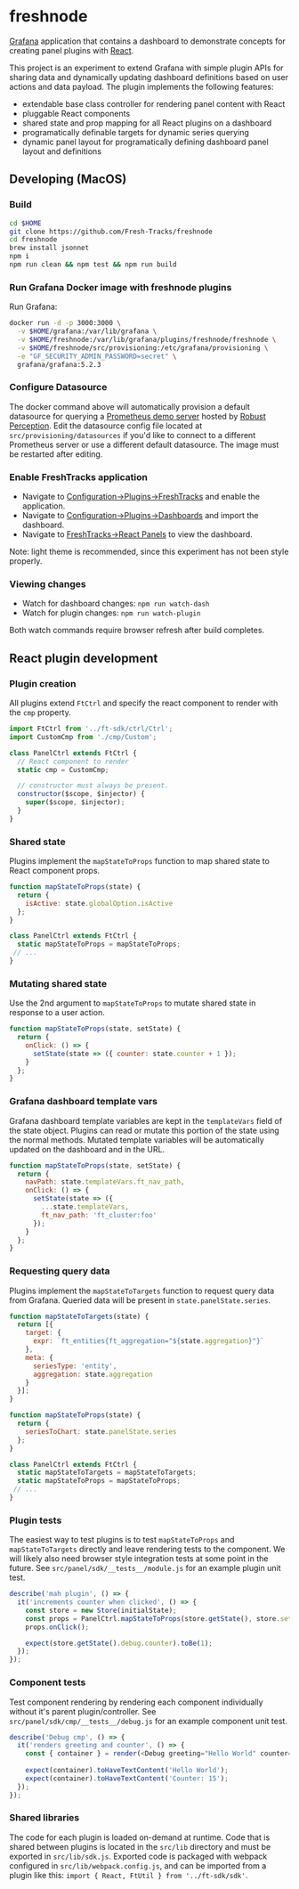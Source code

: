 # freshnode

[Grafana](https://grafana.com/) application that contains a dashboard to demonstrate concepts for creating panel plugins with [React](https://reactjs.org/).

This project is an experiment to extend Grafana with simple plugin APIs for sharing data and dynamically updating dashboard definitions based on user actions and data payload. The plugin implements the following features:  

* extendable base class controller for rendering panel content with React
* pluggable React components
* shared state and prop mapping for all React plugins on a dashboard
* programatically definable targets for dynamic series querying
* dynamic panel layout for programatically defining dashboard panel layout and definitions

## Developing (MacOS)

### Build

```bash
cd $HOME
git clone https://github.com/Fresh-Tracks/freshnode
cd freshnode
brew install jsonnet
npm i
npm run clean && npm test && npm run build
```

### Run Grafana Docker image with freshnode plugins

Run Grafana:

```bash
docker run -d -p 3000:3000 \
  -v $HOME/grafana:/var/lib/grafana \
  -v $HOME/freshnode:/var/lib/grafana/plugins/freshnode/freshnode \
  -v $HOME/freshnode/src/provisioning:/etc/grafana/provisioning \
  -e "GF_SECURITY_ADMIN_PASSWORD=secret" \
  grafana/grafana:5.2.3
```

### Configure Datasource

The docker command above will automatically provision a default datasource for querying a [Prometheus demo server](http://demo.robustperception.io:9090) hosted by [Robust Perception](https://www.robustperception.io).
Edit the datasource config file located at `src/provisioning/datasources` if you'd like to connect to a different Prometheus server
or use a different default datasource. The image must be restarted after editing.

### Enable FreshTracks application

* Navigate to [Configuration->Plugins->FreshTracks](http://localhost:3000/plugins/freshtracks-app/edit) and enable the application.
* Navigate to [Configuration->Plugins->Dashboards](http://localhost:3000/plugins/freshtracks-app/edit?tab=dashboards) and import the dashboard.
* Navigate to [FreshTracks->React Panels](http://localhost:3000/d/ft-app-node/react-panels) to view the dashboard.

Note: light theme is recommended, since this experiment has not been style properly.

### Viewing changes

* Watch for dashboard changes: `npm run watch-dash`
* Watch for plugin changes: `npm run watch-plugin`

Both watch commands require browser refresh after build completes.

## React plugin development

### Plugin creation

All plugins extend `FtCtrl` and specify the react component to render with the `cmp` property.

```javascript
import FtCtrl from '../ft-sdk/ctrl/Ctrl';
import CustomCmp from './cmp/Custom';

class PanelCtrl extends FtCtrl {
  // React component to render
  static cmp = CustomCmp;

  // constructor must always be present.
  constructor($scope, $injector) {
    super($scope, $injector);
  }
}
```

### Shared state

Plugins implement the `mapStateToProps` function to map shared state to React component props.

```javascript
function mapStateToProps(state) {
  return {
    isActive: state.globalOption.isActive
  };
}

class PanelCtrl extends FtCtrl {
  static mapStateToProps = mapStateToProps;
 // ...
}
```

### Mutating shared state

Use the 2nd argument to `mapStateToProps` to mutate shared state in response to a user action.

```javascript
function mapStateToProps(state, setState) {
  return {
    onClick: () => {
      setState(state => ({ counter: state.counter + 1 });
    }
  };
}
```

### Grafana dashboard template vars

Grafana dashboard template variables are kept in the `templateVars` field of the state object. Plugins can read or mutate this portion of the state using the normal methods. Mutated template variables will be automatically updated on the dashboard and in the URL.

```javascript
function mapStateToProps(state, setState) {
  return {
    navPath: state.templateVars.ft_nav_path,
    onClick: () => {
      setState(state => ({
        ...state.templateVars,
        ft_nav_path: 'ft_cluster:foo'
      });
    }
  };
}
```

### Requesting query data

Plugins implement the `mapStateToTargets` function to request query data from Grafana. Queried data will be present in `state.panelState.series`.

```javascript
function mapStateToTargets(state) {
  return [{
    target: {
      expr: `ft_entities{ft_aggregation="${state.aggregation}"}`
    },
    meta: {
      seriesType: 'entity',
      aggregation: state.aggregation
    }
  }];
}

function mapStateToProps(state) {
  return {
    seriesToChart: state.panelState.series
  };
}

class PanelCtrl extends FtCtrl {
  static mapStateToTargets = mapStateToTargets;
  static mapStateToProps = mapStateToProps;
 // ...
}
```

### Plugin tests

The easiest way to test plugins is to test `mapStateToProps` and `mapStateToTargets` directly and leave rendering tests to the component. We will likely also need browser style integration tests at some point in the future.
See `src/panel/sdk/__tests__/module.js` for an example plugin unit test.


```javascript
describe('mah plugin', () => {
  it('increments counter when clicked', () => {
    const store = new Store(initialState);
    const props = PanelCtrl.mapStateToProps(store.getState(), store.setState.bind(store));
    props.onClick();

    expect(store.getState().debug.counter).toBe(1);
  });
});
```

### Component tests

Test component rendering by rendering each component individually without it's parent plugin/controller.
See `src/panel/sdk/cmp/__tests__/debug.js` for an example component unit test.

```javascript
describe('Debug cmp', () => {
  it('renders greeting and counter', () => {
    const { container } = render(<Debug greeting="Hello World" counter={ 15 } />);
  
    expect(container).toHaveTextContent('Hello World');
    expect(container).toHaveTextContent('Counter: 15');
  });
});
```

### Shared libraries

The code for each plugin is loaded on-demand at runtime. Code that is shared between plugins is located in the `src/lib` directory and must be exported in `src/lib/sdk.js`. Exported code is packaged with webpack configured in `src/lib/webpack.config.js`, and can be imported from a plugin like this: `import { React, FtUtil } from '../ft-sdk/sdk'`.
